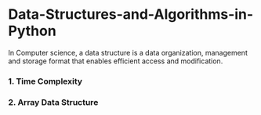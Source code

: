 # Data-Structures-and-Algorithms-in-Python

In Computer science, a data structure is a data organization, management and storage format that enables efficient access and modification.

### 1. Time Complexity

### 2. Array Data Structure
